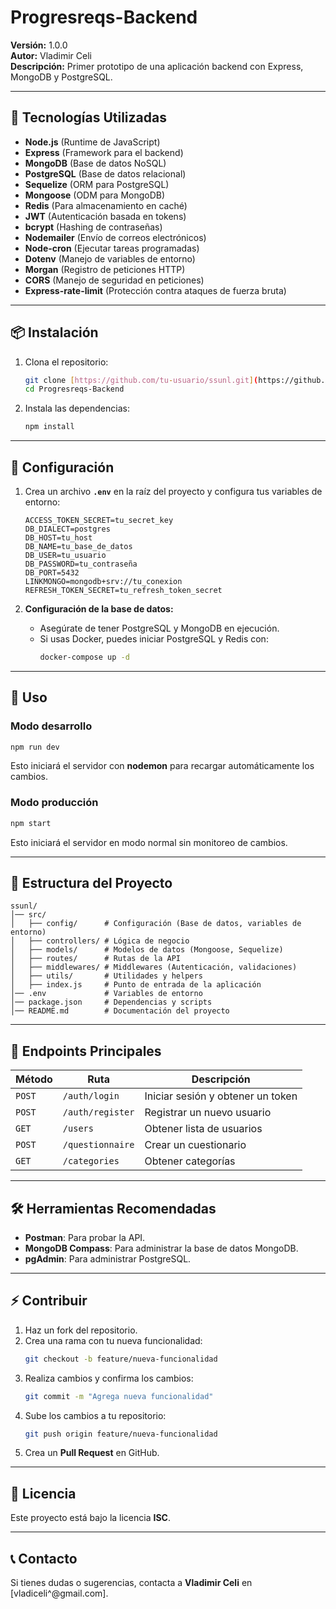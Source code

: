 # Progresreqs-Backend

**Versión:** 1.0.0  
**Autor:** Vladimir Celi  
**Descripción:** Primer prototipo de una aplicación backend con Express, MongoDB y PostgreSQL.

---

## 🚀 Tecnologías Utilizadas

- **Node.js** (Runtime de JavaScript)
- **Express** (Framework para el backend)
- **MongoDB** (Base de datos NoSQL)
- **PostgreSQL** (Base de datos relacional)
- **Sequelize** (ORM para PostgreSQL)
- **Mongoose** (ODM para MongoDB)
- **Redis** (Para almacenamiento en caché)
- **JWT** (Autenticación basada en tokens)
- **bcrypt** (Hashing de contraseñas)
- **Nodemailer** (Envío de correos electrónicos)
- **Node-cron** (Ejecutar tareas programadas)
- **Dotenv** (Manejo de variables de entorno)
- **Morgan** (Registro de peticiones HTTP)
- **CORS** (Manejo de seguridad en peticiones)
- **Express-rate-limit** (Protección contra ataques de fuerza bruta)

---

## 📦 Instalación

1. Clona el repositorio:
   ```bash
   git clone [https://github.com/tu-usuario/ssunl.git](https://github.com/vladimirCeli/Progresreqs-Backend.git)
   cd Progresreqs-Backend
   ```

2. Instala las dependencias:
   ```bash
   npm install
   ```

---

## 🔧 Configuración

1. Crea un archivo **`.env`** en la raíz del proyecto y configura tus variables de entorno:
   ```env
   ACCESS_TOKEN_SECRET=tu_secret_key
   DB_DIALECT=postgres
   DB_HOST=tu_host
   DB_NAME=tu_base_de_datos
   DB_USER=tu_usuario
   DB_PASSWORD=tu_contraseña
   DB_PORT=5432
   LINKMONGO=mongodb+srv://tu_conexion
   REFRESH_TOKEN_SECRET=tu_refresh_token_secret
   ```

2. **Configuración de la base de datos:**
   - Asegúrate de tener PostgreSQL y MongoDB en ejecución.
   - Si usas Docker, puedes iniciar PostgreSQL y Redis con:
     ```bash
     docker-compose up -d
     ```

---

## 🚀 Uso

### **Modo desarrollo**
```bash
npm run dev
```
Esto iniciará el servidor con **nodemon** para recargar automáticamente los cambios.

### **Modo producción**
```bash
npm start
```
Esto iniciará el servidor en modo normal sin monitoreo de cambios.

---

## 📂 Estructura del Proyecto
```
ssunl/
│── src/
│   ├── config/      # Configuración (Base de datos, variables de entorno)
│   ├── controllers/ # Lógica de negocio
│   ├── models/      # Modelos de datos (Mongoose, Sequelize)
│   ├── routes/      # Rutas de la API
│   ├── middlewares/ # Middlewares (Autenticación, validaciones)
│   ├── utils/       # Utilidades y helpers
│   ├── index.js     # Punto de entrada de la aplicación
│── .env             # Variables de entorno
│── package.json     # Dependencias y scripts
│── README.md        # Documentación del proyecto
```

---

## 📌 Endpoints Principales

| Método | Ruta               | Descripción |
|---------|--------------------|-------------|
| `POST`  | `/auth/login`      | Iniciar sesión y obtener un token |
| `POST`  | `/auth/register`   | Registrar un nuevo usuario |
| `GET`   | `/users`           | Obtener lista de usuarios |
| `POST`  | `/questionnaire`   | Crear un cuestionario |
| `GET`   | `/categories`      | Obtener categorías |

---

## 🛠 Herramientas Recomendadas

- **Postman**: Para probar la API.
- **MongoDB Compass**: Para administrar la base de datos MongoDB.
- **pgAdmin**: Para administrar PostgreSQL.

---

## ⚡ Contribuir

1. Haz un fork del repositorio.
2. Crea una rama con tu nueva funcionalidad:
   ```bash
   git checkout -b feature/nueva-funcionalidad
   ```
3. Realiza cambios y confirma los cambios:
   ```bash
   git commit -m "Agrega nueva funcionalidad"
   ```
4. Sube los cambios a tu repositorio:
   ```bash
   git push origin feature/nueva-funcionalidad
   ```
5. Crea un **Pull Request** en GitHub.

---

## 📜 Licencia

Este proyecto está bajo la licencia **ISC**.

---

## 📞 Contacto

Si tienes dudas o sugerencias, contacta a **Vladimir Celi** en [vladiceli^@gmail.com].

